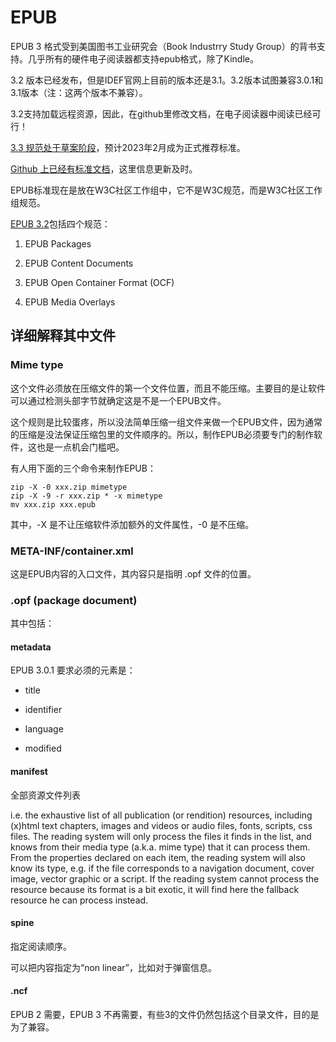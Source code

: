# EPUB

EPUB 3 格式受到美国图书工业研究会（Book Industrry Study Group）的背书支持。几乎所有的硬件电子阅读器都支持epub格式，除了Kindle。


3.2 版本已经发布，但是IDEF官网上目前的版本还是3.1。3.2版本试图兼容3.0.1和3.1版本（注：这两个版本不兼容）。

3.2支持加载远程资源，因此，在github里修改文档，在电子阅读器中阅读已经可行！

[3.3 规范处于草案阶段](https://w3c.github.io/epub-specs/epub33/core/)，预计2023年2月成为正式推荐标准。

[Github 上已经有标准文档](https://github.com/w3c/epub-specs)，这里信息更新及时。

EPUB标准现在是放在W3C社区工作组中，它不是W3C规范，而是W3C社区工作组规范。



[EPUB 3.2](https://www.w3.org/publishing/epub3/)包括四个规范：

1. EPUB Packages

2. EPUB Content Documents

3. EPUB Open Container Format (OCF) 

4. EPUB Media Overlays


## 详细解释其中文件

### Mime type

这个文件必须放在压缩文件的第一个文件位置，而且不能压缩。主要目的是让软件可以通过检测头部字节就确定这是不是一个EPUB文件。

这个规则是比较蛋疼，所以没法简单压缩一组文件来做一个EPUB文件，因为通常的压缩是没法保证压缩包里的文件顺序的。所以，制作EPUB必须要专门的制作软件，这也是一点机会门槛吧。

有人用下面的三个命令来制作EPUB：

    zip -X -0 xxx.zip mimetype
    zip -X -9 -r xxx.zip * -x mimetype
    mv xxx.zip xxx.epub

其中，-X 是不让压缩软件添加额外的文件属性，-0 是不压缩。


### META-INF/container.xml

这是EPUB内容的入口文件，其内容只是指明 .opf 文件的位置。



### .opf (package document)

其中包括：

#### metadata

EPUB 3.0.1 要求必须的元素是：

- title

- identifier

- language

- modified


#### manifest

全部资源文件列表

i.e. the exhaustive list of all publication (or rendition) resources, including (x)html text chapters, images and videos or audio files, fonts, scripts, css files. The reading system will only process the files it finds in the list, and knows from their media type (a.k.a. mime type) that it can process them. From the properties declared on each item, the reading system will also know its type, e.g. if the file corresponds to a navigation document, cover image, vector graphic or a script. If the reading system cannot process the resource because its format is a bit exotic, it will find here the fallback resource he can process instead.


#### spine

指定阅读顺序。

可以把内容指定为“non linear”，比如对于弹窗信息。


#### .ncf

EPUB 2 需要，EPUB 3 不再需要，有些3的文件仍然包括这个目录文件，目的是为了兼容。





